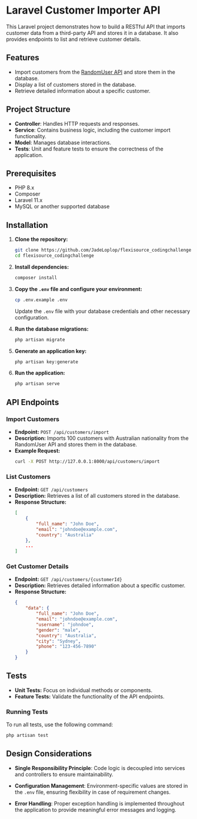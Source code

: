 # Laravel Customer Importer API

This Laravel project demonstrates how to build a RESTful API that imports customer data from a third-party API and stores it in a database. It also provides endpoints to list and retrieve customer details.

## Features

- Import customers from the [RandomUser API](https://randomuser.me/api) and store them in the database.
- Display a list of customers stored in the database.
- Retrieve detailed information about a specific customer.

## Project Structure

- **Controller**: Handles HTTP requests and responses.
- **Service**: Contains business logic, including the customer import functionality.
- **Model**: Manages database interactions.
- **Tests**: Unit and feature tests to ensure the correctness of the application.

## Prerequisites

- PHP 8.x
- Composer
- Laravel 11.x
- MySQL or another supported database

## Installation

1. **Clone the repository:**
    ```bash
    git clone https://github.com/JadeLoplop/flexisource_codingchallenge.git
    cd flexisource_codingchallenge
    ```

2. **Install dependencies:**
    ```bash
    composer install
    ```

3. **Copy the `.env` file and configure your environment:**
    ```bash
    cp .env.example .env
    ```
   Update the `.env` file with your database credentials and other necessary configuration.

4. **Run the database migrations:**
    ```bash
    php artisan migrate
    ```

5. **Generate an application key:**
    ```bash
    php artisan key:generate
    ```

6. **Run the application:**
    ```bash
    php artisan serve
    ```

## API Endpoints

### Import Customers

- **Endpoint:** `POST /api/customers/import`
- **Description:** Imports 100 customers with Australian nationality from the RandomUser API and stores them in the database.
- **Example Request:**
    ```bash
    curl -X POST http://127.0.0.1:8000/api/customers/import
    ```

### List Customers

- **Endpoint:** `GET /api/customers`
- **Description:** Retrieves a list of all customers stored in the database.
- **Response Structure:**
    ```json
    [
        {
            "full_name": "John Doe",
            "email": "johndoe@example.com",
            "country": "Australia"
        },
        ...
    ]
    ```

### Get Customer Details

- **Endpoint:** `GET /api/customers/{customerId}`
- **Description:** Retrieves detailed information about a specific customer.
- **Response Structure:**
    ```json
    {
        "data": {
            "full_name": "John Doe",
            "email": "johndoe@example.com",
            "username": "johndoe",
            "gender": "male",
            "country": "Australia",
            "city": "Sydney",
            "phone": "123-456-7890"
        }
    }
    ```

## Tests

- **Unit Tests:** Focus on individual methods or components.
- **Feature Tests:** Validate the functionality of the API endpoints.

### Running Tests

To run all tests, use the following command:

```bash
php artisan test
```

## Design Considerations

- **Single Responsibility Principle**: Code logic is decoupled into services and controllers to ensure maintainability.
  
- **Configuration Management**: Environment-specific values are stored in the `.env` file, ensuring flexibility in case of requirement changes.
  
- **Error Handling**: Proper exception handling is implemented throughout the application to provide meaningful error messages and logging.
